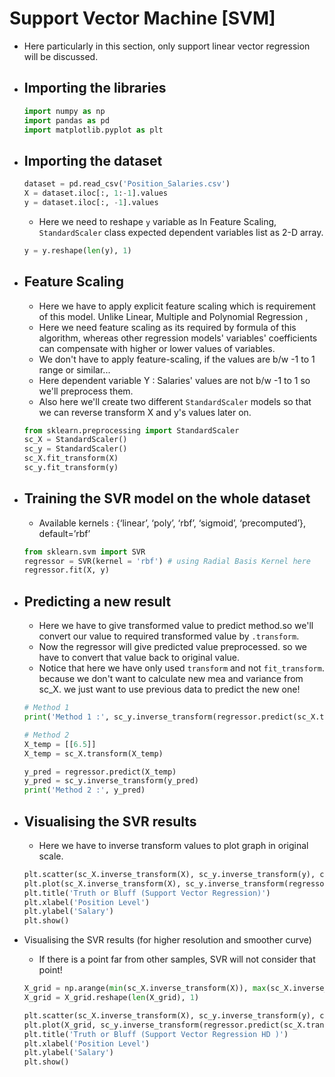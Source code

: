 # Support Vector Machine [SVM]

- Here particularly in this section, only support linear vector regression will be discussed.

- ## Importing the libraries
	```py
	import numpy as np
	import pandas as pd
	import matplotlib.pyplot as plt
	```

- ## Importing the dataset
	```py
	dataset = pd.read_csv('Position_Salaries.csv')
	X = dataset.iloc[:, 1:-1].values
	y = dataset.iloc[:, -1].values
	```
	- Here we need to reshape `y` variable as In Feature Scaling,  `StandardScaler` class expected dependent variables list as 2-D array.
	```py
	y = y.reshape(len(y), 1)
	```
	
- ## Feature Scaling
	- Here we have to apply explicit feature scaling which is requirement of this model. Unlike Linear, Multiple and Polynomial Regression , 
	- Here we need feature scaling as its required by formula of this algorithm, whereas other regression models' variables' coefficients can compensate with higher or lower values of variables.
	- We don't have to apply feature-scaling, if the values are b/w -1 to 1 range or similar... 
	- Here dependent variable Y : Salaries' values are not b/w -1 to 1 so we'll preprocess them.
	- Also here we'll create two different `StandardScaler` models so that we can reverse transform X and y's values later on.
	```py
	from sklearn.preprocessing import StandardScaler
	sc_X = StandardScaler()
	sc_y = StandardScaler()
	sc_X.fit_transform(X)
	sc_y.fit_transform(y)
	```
	
- ## Training the SVR model on the whole dataset
	- Available kernels : {‘linear’, ‘poly’, ‘rbf’, ‘sigmoid’, ‘precomputed’}, default=’rbf’
	
	```py
	from sklearn.svm import SVR
	regressor = SVR(kernel = 'rbf') # using Radial Basis Kernel here
	regressor.fit(X, y)
	```
 - ##  Predicting a new result
	- Here we have to give transformed value to predict method.so we'll convert our value to required transformed value by `.transform`.
	- Now the regressor will give predicted value preprocessed. so we have to convert that value back to original value.
	- Notice that here we have only used `transform` and not `fit_transform`. because we don't want to calculate new mea and variance from sc_X. we just want to use previous data to predict the new one! 
	```py
	# Method 1
	print('Method 1 :', sc_y.inverse_transform(regressor.predict(sc_X.transform([[6.5]]))))
	
	# Method 2
	X_temp = [[6.5]]
	X_temp = sc_X.transform(X_temp)
	
	y_pred = regressor.predict(X_temp)
	y_pred = sc_y.inverse_transform(y_pred)
	print('Method 2 :', y_pred)
	```
	
- ## Visualising the SVR results
	- Here we have to inverse transform values to plot graph in original scale.
	```py
	plt.scatter(sc_X.inverse_transform(X), sc_y.inverse_transform(y), color='red')
	plt.plot(sc_X.inverse_transform(X), sc_y.inverse_transform(regressor.predict(X)), color='blue')
	plt.title('Truth or Bluff (Support Vector Regression)')
	plt.xlabel('Position Level')
	plt.ylabel('Salary')
	plt.show()
	```
	
- Visualising the SVR results (for higher resolution and smoother curve)
	- If there is a point far from other samples, SVR will not consider that point!
	```py
	X_grid = np.arange(min(sc_X.inverse_transform(X)), max(sc_X.inverse_transform(X)), 0.1)
	X_grid = X_grid.reshape(len(X_grid), 1)
	
	plt.scatter(sc_X.inverse_transform(X), sc_y.inverse_transform(y), color='red')
	plt.plot(X_grid, sc_y.inverse_transform(regressor.predict(sc_X.transform(X_grid))), color='blue')
	plt.title('Truth or Bluff (Support Vector Regression HD )')
	plt.xlabel('Position Level')
	plt.ylabel('Salary')
	plt.show()
	```